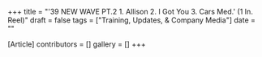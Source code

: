 +++
title = "'39 NEW WAVE PT.2 1. Allison 2. I Got You 3. Cars Med.' (1 In. Reel)"
draft = false
tags = ["Training, Updates, & Company Media"]
date = ""

[Article]
contributors = []
gallery = []
+++